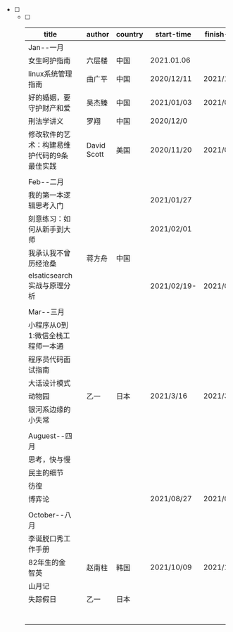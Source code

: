 - [ ] - [ ] | title                                       |      | author      | country | start-time  | finish-time |      |
    | ------------------------------------------- | ---- | ----------- | ------- | ----------- | ----------- | ---- |
    | Jan--一月                                   |      |             |         |             |             |      |
    | 女生呵护指南                                |      | 六层楼      | 中国    | 2021.01.06  |             |      |
    | linux系统管理指南                           |      | 曲广平      | 中国    | 2020/12/11  | 2021/1/20   |      |
    | 好的婚姻，要守护财产和爱                    |      | 吴杰臻      | 中国    | 2021/01/03  | 2021/01/24  |      |
    | 刑法学讲义                                  |      | 罗翔        | 中国    | 2020/12/0   |             |      |
    | 修改软件的艺术：构建易维护代码的9条最佳实践 |      | David Scott | 美国    | 2020/11/20  | 2021/01/28  |      |
    |                                             |      |             |         |             |             |      |
    | Feb--二月                                   |      |             |         |             |             |      |
    | 我的第一本逻辑思考入门                      |      |             |         | 2021/01/27  |             |      |
    | 刻意练习：如何从新手到大师                  |      |             |         | 2021/02/01  |             |      |
    | 我承认我不曾历经沧桑                        |      | 蒋方舟      | 中国    |             |             |      |
    | elsaticsearch实战与原理分析                 |      |             |         | 2021/02/19- | 2021/03/21  |      |
    |                                             |      |             |         |             |             |      |
    | Mar--三月                                   |      |             |         |             |             |      |
    | 小程序从0到1:微信全栈工程师一本通           |      |             |         |             |             |      |
    | 程序员代码面试指南                          |      |             |         |             |             |      |
    | 大话设计模式                                |      |             |         |             |             |      |
    | 动物园                                      |      | 乙一        | 日本    | 2021/3/16   | 2021/3/16   |      |
    | 银河系边缘的小失常                          |      |             |         |             |             |      |
    |                                             |      |             |         |             |             |      |
    | Auguest--四月                               |      |             |         |             |             |      |
    | 思考，快与慢                                |      |             |         |             |             |      |
    | 民主的细节                                  |      |             |         |             |             |      |
    | 彷徨                                        |      |             |         |             |             |      |
    | 博弈论                                      |      |             |         | 2021/08/27  | 2021/09/30  |      |
    |                                             |      |             |         |             |             |      |
    | October--八月                               |      |             |         |             |             |      |
    | 李诞脱口秀工作手册                          |      |             |         |             |             |      |
    | 82年生的金智英                              |      | 赵南柱      | 韩国    | 2021/10/09  | 2021/10/11  |      |
    | 山月记                                      |      |             |         |             |             |      |
    | 失踪假日                                    |      | 乙一        | 日本    |             |             |      |
    |                                             |      |             |         |             |             |      |
    |                                             |      |             |         |             |             |      |
    |                                             |      |             |         |             |             |      |
    |                                             |      |             |         |             |             |      |
    |                                             |      |             |         |             |             |      |
    |                                             |      |             |         |             |             |      |
    |                                             |      |             |         |             |             |      |
    
    




